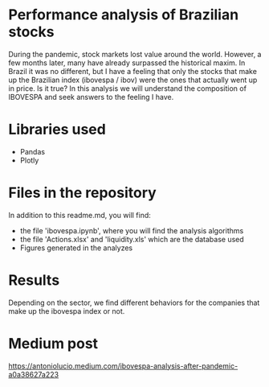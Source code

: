 # Performance analysis of Brazilian stocks

During the pandemic, stock markets lost value around the world. However, a few months later, many have already surpassed the historical maxim. In Brazil it was no different, but I have a feeling that only the stocks that make up the Brazilian index (ibovespa / ibov) were the ones that actually went up in price. Is it true? In this analysis we will understand the composition of IBOVESPA and seek answers to the feeling I have.

# Libraries used

  - Pandas
  - Plotly

# Files in the repository

In addition to this readme.md, you will find:
- the file 'ibovespa.ipynb', where you will find the analysis algorithms
- the file 'Actions.xlsx' and 'liquidity.xls' which are the database used
- Figures generated in the analyzes

# Results

Depending on the sector, we find different behaviors for the companies that make up the ibovespa index or not.

# Medium post
https://antoniolucio.medium.com/ibovespa-analysis-after-pandemic-a0a38627a223